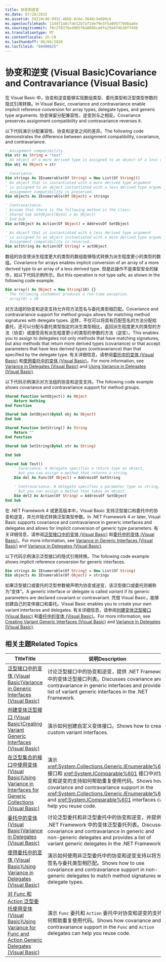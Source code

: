 ```yaml
---
title: 协变和逆变
ms.date: 07/20/2015
ms.assetid: 59224c46-9931-466b-8c6e-3648c3e609c6
ms.openlocfilehash: 11dd71a8cfde12b7af1de79e3f5a095f79d8aa6e
ms.sourcegitcommit: f8c270376ed905f6a8896ce0fe25b4f4b38ff498
ms.translationtype: MT
ms.contentlocale: zh-CN
ms.lasthandoff: 06/04/2020
ms.locfileid: "84400625"
---
```

# <a name="covariance-and-contravariance-visual-basic"></a><span data-ttu-id="4d9f8-102">协变和逆变 (Visual Basic)</span><span class="sxs-lookup"><span data-stu-id="4d9f8-102">Covariance and Contravariance (Visual Basic)</span></span>

<span data-ttu-id="4d9f8-103">在 Visual Basic 中，协变和逆变能够实现数组类型、委托类型和泛型类型参数的隐式引用转换。</span><span class="sxs-lookup"><span data-stu-id="4d9f8-103">In Visual Basic, covariance and contravariance enable implicit reference conversion for array types, delegate types, and generic type arguments.</span></span> <span data-ttu-id="4d9f8-104">协变保留分配兼容性，逆变则与之相反。</span><span class="sxs-lookup"><span data-stu-id="4d9f8-104">Covariance preserves assignment compatibility and contravariance reverses it.</span></span>

<span data-ttu-id="4d9f8-105">以下代码演示分配兼容性、协变和逆变之间的差异。</span><span class="sxs-lookup"><span data-stu-id="4d9f8-105">The following code demonstrates the difference between assignment compatibility, covariance, and contravariance.</span></span>

```vb
' Assignment compatibility.
Dim str As String = "test"
' An object of a more derived type is assigned to an object of a less derived type.
Dim obj As Object = str

' Covariance.
Dim strings As IEnumerable(Of String) = New List(Of String)()
' An object that is instantiated with a more derived type argument
' is assigned to an object instantiated with a less derived type argument.
' Assignment compatibility is preserved.
Dim objects As IEnumerable(Of Object) = strings

' Contravariance.
' Assume that there is the following method in the class:
' Shared Sub SetObject(ByVal o As Object)
' End Sub
Dim actObject As Action(Of Object) = AddressOf SetObject

' An object that is instantiated with a less derived type argument
' is assigned to an object instantiated with a more derived type argument.
' Assignment compatibility is reversed.
Dim actString As Action(Of String) = actObject
```

<span data-ttu-id="4d9f8-106">数组的协变使派生程度更大的类型的数组能够隐式转换为派生程度更小的类型的数组。</span><span class="sxs-lookup"><span data-stu-id="4d9f8-106">Covariance for arrays enables implicit conversion of an array of a more derived type to an array of a less derived type.</span></span> <span data-ttu-id="4d9f8-107">但是此操作不是类型安全的操作，如以下代码示例所示。</span><span class="sxs-lookup"><span data-stu-id="4d9f8-107">But this operation is not type safe, as shown in the following code example.</span></span>

```vb
Dim array() As Object = New String(10) {}
' The following statement produces a run-time exception.
' array(0) = 10
```

<span data-ttu-id="4d9f8-108">对方法组的协变和逆变支持允许将方法签名与委托类型相匹配。</span><span class="sxs-lookup"><span data-stu-id="4d9f8-108">Covariance and contravariance support for method groups allows for matching method signatures with delegate types.</span></span> <span data-ttu-id="4d9f8-109">这样，不仅可以将具有匹配签名的方法分配给委托，还可以分配与委托类型指定的派生类型相比，返回派生程度更大的类型的方法（协变）或接受具有派生程度更小的类型的参数的方法（逆变）。</span><span class="sxs-lookup"><span data-stu-id="4d9f8-109">This enables you to assign to delegates not only methods that have matching signatures, but also methods that return more derived types (covariance) or that accept parameters that have less derived types (contravariance) than that specified by the delegate type.</span></span> <span data-ttu-id="4d9f8-110">有关详细信息，请参阅[委托中的变体 (Visual Basic)](variance-in-delegates.md) 和[使用委托中的变体 (Visual Basic)](using-variance-in-delegates.md)。</span><span class="sxs-lookup"><span data-stu-id="4d9f8-110">For more information, see [Variance in Delegates (Visual Basic)](variance-in-delegates.md) and [Using Variance in Delegates (Visual Basic)](using-variance-in-delegates.md).</span></span>

<span data-ttu-id="4d9f8-111">以下代码示例演示对方法组的协变和逆变支持。</span><span class="sxs-lookup"><span data-stu-id="4d9f8-111">The following code example shows covariance and contravariance support for method groups.</span></span>

```vb
Shared Function GetObject() As Object
    Return Nothing
End Function

Shared Sub SetObject(ByVal obj As Object)
End Sub

Shared Function GetString() As String
    Return ""
End Function

Shared Sub SetString(ByVal str As String)

End Sub

Shared Sub Test()
    ' Covariance. A delegate specifies a return type as object,
    ' but you can assign a method that returns a string.
    Dim del As Func(Of Object) = AddressOf GetString

    ' Contravariance. A delegate specifies a parameter type as string,
    ' but you can assign a method that takes an object.
    Dim del2 As Action(Of String) = AddressOf SetObject
End Sub
```

<span data-ttu-id="4d9f8-112">在 .NET Framework 4 或更高版本中，Visual Basic 支持泛型接口和委托中的协变和逆变，并允许隐式转换泛型类型参数。</span><span class="sxs-lookup"><span data-stu-id="4d9f8-112">In .NET Framework 4 or later, Visual Basic supports covariance and contravariance in generic interfaces and delegates and allows for implicit conversion of generic type parameters.</span></span> <span data-ttu-id="4d9f8-113">有关详细信息，请参阅[泛型接口中的变体 (Visual Basic)](variance-in-generic-interfaces.md) 和[委托中的变体 (Visual Basic)](variance-in-delegates.md)。</span><span class="sxs-lookup"><span data-stu-id="4d9f8-113">For more information, see [Variance in Generic Interfaces (Visual Basic)](variance-in-generic-interfaces.md) and [Variance in Delegates (Visual Basic)](variance-in-delegates.md).</span></span>

<span data-ttu-id="4d9f8-114">以下代码示例演示泛型接口的隐式引用转换。</span><span class="sxs-lookup"><span data-stu-id="4d9f8-114">The following code example shows implicit reference conversion for generic interfaces.</span></span>

```vb
Dim strings As IEnumerable(Of String) = New List(Of String)
Dim objects As IEnumerable(Of Object) = strings
```

<span data-ttu-id="4d9f8-115">如果泛型接口或委托的泛型参数被声明为协变或逆变，该泛型接口或委托则被称为“变体”。</span><span class="sxs-lookup"><span data-stu-id="4d9f8-115">A generic interface or delegate is called *variant* if its generic parameters are declared covariant or contravariant.</span></span> <span data-ttu-id="4d9f8-116">凭借 Visual Basic，能够创建自己的变体接口和委托。</span><span class="sxs-lookup"><span data-stu-id="4d9f8-116">Visual Basic enables you to create your own variant interfaces and delegates.</span></span> <span data-ttu-id="4d9f8-117">有关详细信息，请参阅[创建变体泛型接口 (Visual Basic)](creating-variant-generic-interfaces.md) 和[委托中的变体 (Visual Basic)](variance-in-delegates.md)。</span><span class="sxs-lookup"><span data-stu-id="4d9f8-117">For more information, see [Creating Variant Generic Interfaces (Visual Basic)](creating-variant-generic-interfaces.md) and [Variance in Delegates (Visual Basic)](variance-in-delegates.md).</span></span>

## <a name="related-topics"></a><span data-ttu-id="4d9f8-118">相关主题</span><span class="sxs-lookup"><span data-stu-id="4d9f8-118">Related Topics</span></span>

|<span data-ttu-id="4d9f8-119">Title</span><span class="sxs-lookup"><span data-stu-id="4d9f8-119">Title</span></span>|<span data-ttu-id="4d9f8-120">说明</span><span class="sxs-lookup"><span data-stu-id="4d9f8-120">Description</span></span>|
|-----------|-----------------|
|[<span data-ttu-id="4d9f8-121">泛型接口中的变体 (Visual Basic)</span><span class="sxs-lookup"><span data-stu-id="4d9f8-121">Variance in Generic Interfaces (Visual Basic)</span></span>](variance-in-generic-interfaces.md)|<span data-ttu-id="4d9f8-122">讨论泛型接口中的协变和逆变，提供 .NET Framework 中的变体泛型接口列表。</span><span class="sxs-lookup"><span data-stu-id="4d9f8-122">Discusses covariance and contravariance in generic interfaces and provides a list of variant generic interfaces in the .NET Framework.</span></span>|
|[<span data-ttu-id="4d9f8-123">创建变体泛型接口 (Visual Basic)</span><span class="sxs-lookup"><span data-stu-id="4d9f8-123">Creating Variant Generic Interfaces (Visual Basic)</span></span>](creating-variant-generic-interfaces.md)|<span data-ttu-id="4d9f8-124">演示如何创建自定义变体接口。</span><span class="sxs-lookup"><span data-stu-id="4d9f8-124">Shows how to create custom variant interfaces.</span></span>|
|[<span data-ttu-id="4d9f8-125">在泛型集合的接口中使用变体 (Visual Basic)</span><span class="sxs-lookup"><span data-stu-id="4d9f8-125">Using Variance in Interfaces for Generic Collections (Visual Basic)</span></span>](using-variance-in-interfaces-for-generic-collections.md)|<span data-ttu-id="4d9f8-126">演示 <xref:System.Collections.Generic.IEnumerable%601> 接口和 <xref:System.IComparable%601> 接口中对协变和逆变的支持如何帮助重复使用代码。</span><span class="sxs-lookup"><span data-stu-id="4d9f8-126">Shows how covariance and contravariance support in the <xref:System.Collections.Generic.IEnumerable%601> and <xref:System.IComparable%601> interfaces can help you reuse code.</span></span>|
|[<span data-ttu-id="4d9f8-127">委托中的变体 (Visual Basic)</span><span class="sxs-lookup"><span data-stu-id="4d9f8-127">Variance in Delegates (Visual Basic)</span></span>](variance-in-delegates.md)|<span data-ttu-id="4d9f8-128">讨论泛型委托和非泛型委托中的协变和逆变，并提供 .NET Framework 中的变体泛型委托列表。</span><span class="sxs-lookup"><span data-stu-id="4d9f8-128">Discusses covariance and contravariance in generic and non-generic delegates and provides a list of variant generic delegates in the .NET Framework.</span></span>|
|[<span data-ttu-id="4d9f8-129">使用委托中的变体 (Visual Basic)</span><span class="sxs-lookup"><span data-stu-id="4d9f8-129">Using Variance in Delegates (Visual Basic)</span></span>](using-variance-in-delegates.md)|<span data-ttu-id="4d9f8-130">演示如何使用非泛型委托中的协变和逆变支持以将方法签名与委托类型相匹配。</span><span class="sxs-lookup"><span data-stu-id="4d9f8-130">Shows how to use covariance and contravariance support in non-generic delegates to match method signatures with delegate types.</span></span>|
|[<span data-ttu-id="4d9f8-131">对 Func 和 Action 泛型委托使用变体 (Visual Basic)</span><span class="sxs-lookup"><span data-stu-id="4d9f8-131">Using Variance for Func and Action Generic Delegates (Visual Basic)</span></span>](using-variance-for-func-and-action-generic-delegates.md)|<span data-ttu-id="4d9f8-132">演示 `Func` 委托和 `Action` 委托中对协变和逆变的支持如何帮助重复使用代码。</span><span class="sxs-lookup"><span data-stu-id="4d9f8-132">Shows how covariance and contravariance support in the `Func` and `Action` delegates can help you reuse code.</span></span>|
